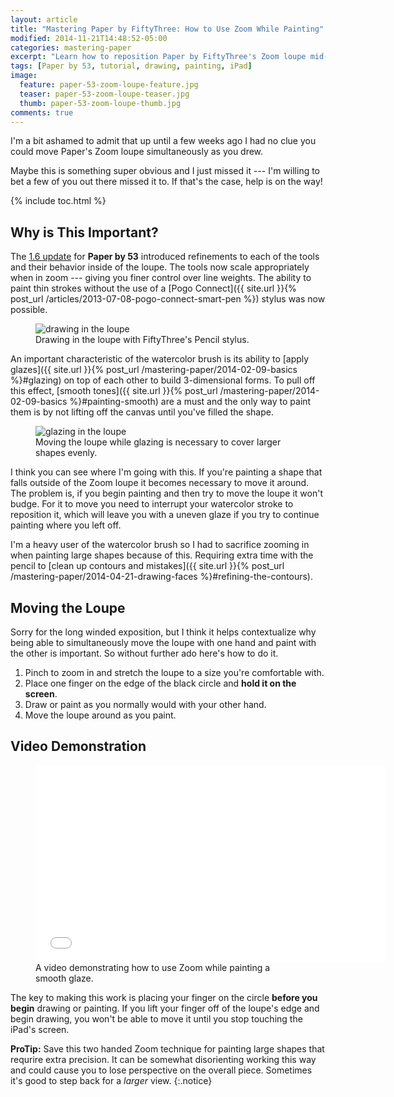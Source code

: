 ```yaml
---
layout: article
title: "Mastering Paper by FiftyThree: How to Use Zoom While Painting"
modified: 2014-11-21T14:48:52-05:00
categories: mastering-paper
excerpt: "Learn how to reposition Paper by FiftyThree's Zoom loupe mid-stroke to help add detail to your drawings."
tags: [Paper by 53, tutorial, drawing, painting, iPad]
image:
  feature: paper-53-zoom-loupe-feature.jpg
  teaser: paper-53-zoom-loupe-teaser.jpg
  thumb: paper-53-zoom-loupe-thumb.jpg
comments: true  
---
```


I'm a bit ashamed to admit that up until a few weeks ago I had no clue you could move Paper's Zoom loupe simultaneously as you drew.

Maybe this is something super obvious and I just missed it --- I'm willing to bet a few of you out there missed it to. If that's the case, help is on the way!

{% include toc.html %}

## Why is This Important?

The [1.6 update](http://news.fiftythree.com/post/79379441335/the-paper-ios-7-update-is-here-brighter-fresher) for **Paper by 53** introduced refinements to each of the tools and their behavior inside of the loupe. The tools now scale appropriately when in zoom --- giving you finer control over line weights. The ability to paint thin strokes without the use of a [Pogo Connect]({{ site.url }}{% post_url /articles/2013-07-08-pogo-connect-smart-pen %}) stylus was now possible.

<figure>
	<img src="{{ site.url }}/images/paper-53-zoom-loupe-pencil-ev.jpg" alt="drawing in the loupe">
	<figcaption>Drawing in the loupe with FiftyThree's Pencil stylus.</figcaption>
</figure>

An important characteristic of the watercolor brush is its ability to [apply glazes]({{ site.url }}{% post_url /mastering-paper/2014-02-09-basics %}#glazing) on top of each other to build 3-dimensional forms. To pull off this effect, [smooth tones]({{ site.url }}{% post_url /mastering-paper/2014-02-09-basics %}#painting-smooth) are a must and the only way to paint them is by not lifting off the canvas until you've filled the shape.

<figure>
	<img src="{{ site.url }}/images/paper-53-zoom-glaze-face.jpg" alt="glazing in the loupe">
	<figcaption>Moving the loupe while glazing is necessary to cover larger shapes evenly.</figcaption>
</figure>

I think you can see where I'm going with this. If you're painting a shape that falls outside of the Zoom loupe it becomes necessary to move it around. The problem is, if you begin painting and then try to move the loupe it won't budge. For it to move you need to interrupt your watercolor stroke to reposition it, which will leave you with a uneven glaze if you try to continue painting where you left off.

I'm a heavy user of the watercolor brush so I had to sacrifice zooming in when painting large shapes because of this. Requiring extra time with the pencil to [clean up contours and mistakes]({{ site.url }}{% post_url /mastering-paper/2014-04-21-drawing-faces %}#refining-the-contours).

## Moving the Loupe

Sorry for the long winded exposition, but I think it helps contextualize why being able to simultaneously move the loupe with one hand and paint with the other is important. So without further ado here's how to do it.

1. Pinch to zoom in and stretch the loupe to a size you're comfortable with.
2. Place one finger on the edge of the black circle and **hold it on the screen**.
3. Draw or paint as you normally would with your other hand.
4. Move the loupe around as you paint.

## Video Demonstration

<figure>
	<iframe width="560" height="315" src="//www.youtube.com/embed/gpz8aPXwd18" frameborder="0"> </iframe>
	<figcaption>A video demonstrating how to use Zoom while painting a smooth glaze.</figcaption>
</figure>

The key to making this work is placing your finger on the circle **before you begin** drawing or painting. If you lift your finger off of the loupe's edge and begin drawing, you won't be able to move it until you stop touching the iPad's screen.

<i class="fa fa-star"></i> **ProTip:** Save this two handed Zoom technique for painting large shapes that requrire extra precision. It can be somewhat disorienting working this way and could cause you to lose perspective on the overall piece. Sometimes it's good to step back for a *larger* view.
{:.notice}